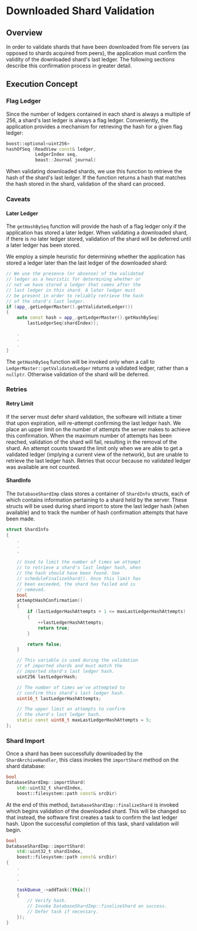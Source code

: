 # Downloaded Shard Validation

## Overview

In order to validate shards that have been downloaded from file servers (as opposed to shards acquired from peers), the application must confirm the validity of the downloaded shard's last ledger. The following sections describe this confirmation process in greater detail.

## Execution Concept

### Flag Ledger

Since the number of ledgers contained in each shard is always a multiple of 256, a shard's last ledger is always a flag ledger. Conveniently, the application provides a mechanism for retrieving the hash for a given flag ledger:

```C++
boost::optional<uint256>
hashOfSeq (ReadView const& ledger,
           LedgerIndex seq,
           beast::Journal journal)
```

When validating downloaded shards, we use this function to retrieve the hash of the shard's last ledger. If the function returns a hash that matches the hash stored in the shard, validation of the shard can proceed.

### Caveats

#### Later Ledger

The `getHashBySeq` function will provide the hash of a flag ledger only if the application has stored a later ledger. When validating a downloaded shard, if there is no later ledger stored, validation of the shard will be deferred until a later ledger has been stored.

We employ a simple heuristic for determining whether the application has stored a ledger later than the last ledger of the downloaded shard:

```C++
// We use the presence (or absense) of the validated
// ledger as a heuristic for determining whether or
// not we have stored a ledger that comes after the
// last ledger in this shard. A later ledger must
// be present in order to reliably retrieve the hash
// of the shard's last ledger.
if (app_.getLedgerMaster().getValidatedLedger())
{
    auto const hash = app_.getLedgerMaster().getHashBySeq(
        lastLedgerSeq(shardIndex));

    .
    .
    .
}
```

The `getHashBySeq` function will be invoked only when a call to `LedgerMaster::getValidatedLedger` returns a validated ledger, rather than a `nullptr`. Otherwise validation of the shard will be deferred.

### Retries

#### Retry Limit

If the server must defer shard validation, the software will initiate a timer that upon expiration, will re-attempt confirming the last ledger hash. We place an upper limit on the number of attempts the server makes to achieve this confirmation. When the maximum number of attempts has been reached, validation of the shard will fail, resulting in the removal of the shard. An attempt counts toward the limit only when we are able to get a validated ledger (implying a current view of the network), but are unable to retrieve the last ledger hash. Retries that occur because no validated ledger was available are not counted.

#### ShardInfo

The `DatabaseShardImp` class stores a container of `ShardInfo` structs, each of which contains information pertaining to a shard held by the server. These structs will be used during shard import to store the last ledger hash (when available) and to track the number of hash confirmation attempts that have been made.

```C++
struct ShardInfo
{
    .
    .
    .

    // Used to limit the number of times we attempt
    // to retrieve a shard's last ledger hash, when
    // the hash should have been found. See
    // scheduleFinalizeShard(). Once this limit has
    // been exceeded, the shard has failed and is
    // removed.
    bool
    attemptHashConfirmation()
    {
        if (lastLedgerHashAttempts + 1 <= maxLastLedgerHashAttempts)
        {
            ++lastLedgerHashAttempts;
            return true;
        }

        return false;
    }

    // This variable is used during the validation
    // of imported shards and must match the
    // imported shard's last ledger hash.
    uint256 lastLedgerHash;

    // The number of times we've attempted to
    // confirm this shard's last ledger hash.
    uint16_t lastLedgerHashAttempts;

    // The upper limit on attempts to confirm
    // the shard's last ledger hash.
    static const uint8_t maxLastLedgerHashAttempts = 5;
};
```

### Shard Import

Once a shard has been successfully downloaded by the `ShardArchiveHandler`, this class invokes the `importShard` method on the shard database:

```C++
bool
DatabaseShardImp::importShard(
    std::uint32_t shardIndex,
    boost::filesystem::path const& srcDir)
```

At the end of this method, `DatabaseShardImp::finalizeShard` is invoked which begins validation of the downloaded shard. This will be changed so that instead, the software first creates a task to confirm the last ledger hash. Upon the successful completion of this task, shard validation will begin.

```C++
bool
DatabaseShardImp::importShard(
    std::uint32_t shardIndex,
    boost::filesystem::path const& srcDir)
{
    .
    .
    .

    taskQueue_->addTask([this]()
    {
        // Verify hash.
        // Invoke DatabaseShardImp::finalizeShard on success.
        // Defer task if necessary.
    });
}
```
